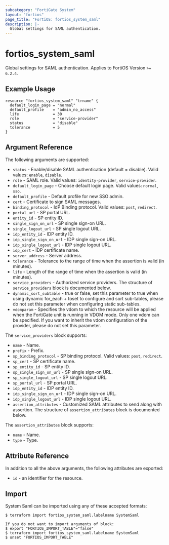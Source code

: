 ```yaml
---
subcategory: "FortiGate System"
layout: "fortios"
page_title: "FortiOS: fortios_system_saml"
description: |-
  Global settings for SAML authentication.
---
```


# fortios_system_saml
Global settings for SAML authentication. Applies to FortiOS Version `>= 6.2.4`.

## Example Usage

```hcl
resource "fortios_system_saml" "trname" {
  default_login_page = "normal"
  default_profile    = "admin_no_access"
  life               = 30
  role               = "service-provider"
  status             = "disable"
  tolerance          = 5
}
```

## Argument Reference

The following arguments are supported:

* `status` - Enable/disable SAML authentication (default = disable). Valid values: `enable`, `disable`.
* `role` - SAML role. Valid values: `identity-provider`, `service-provider`.
* `default_login_page` - Choose default login page. Valid values: `normal`, `sso`.
* `default_profile` - Default profile for new SSO admin.
* `cert` - Certificate to sign SAML messages.
* `binding_protocol` - IdP Binding protocol. Valid values: `post`, `redirect`.
* `portal_url` - SP portal URL.
* `entity_id` - SP entity ID.
* `single_sign_on_url` - SP single sign-on URL.
* `single_logout_url` - SP single logout URL.
* `idp_entity_id` - IDP entity ID.
* `idp_single_sign_on_url` - IDP single sign-on URL.
* `idp_single_logout_url` - IDP single logout URL.
* `idp_cert` - IDP certificate name.
* `server_address` - Server address.
* `tolerance` - Tolerance to the range of time when the assertion is valid (in minutes).
* `life` - Length of the range of time when the assertion is valid (in minutes).
* `service_providers` - Authorized service providers. The structure of `service_providers` block is documented below.
* `dynamic_sort_subtable` - true or false, set this parameter to true when using dynamic for_each + toset to configure and sort sub-tables, please do not set this parameter when configuring static sub-tables.
* `vdomparam` - Specifies the vdom to which the resource will be applied when the FortiGate unit is running in VDOM mode. Only one vdom can be specified. If you want to inherit the vdom configuration of the provider, please do not set this parameter.

The `service_providers` block supports:

* `name` - Name.
* `prefix` - Prefix.
* `sp_binding_protocol` - SP binding protocol. Valid values: `post`, `redirect`.
* `sp_cert` - SP certificate name.
* `sp_entity_id` - SP entity ID.
* `sp_single_sign_on_url` - SP single sign-on URL.
* `sp_single_logout_url` - SP single logout URL.
* `sp_portal_url` - SP portal URL.
* `idp_entity_id` - IDP entity ID.
* `idp_single_sign_on_url` - IDP single sign-on URL.
* `idp_single_logout_url` - IDP single logout URL.
* `assertion_attributes` - Customized SAML attributes to send along with assertion. The structure of `assertion_attributes` block is documented below.

The `assertion_attributes` block supports:

* `name` - Name.
* `type` - Type.


## Attribute Reference

In addition to all the above arguments, the following attributes are exported:
* `id` - an identifier for the resource.

## Import

System Saml can be imported using any of these accepted formats:
```
$ terraform import fortios_system_saml.labelname SystemSaml

If you do not want to import arguments of block:
$ export "FORTIOS_IMPORT_TABLE"="false"
$ terraform import fortios_system_saml.labelname SystemSaml
$ unset "FORTIOS_IMPORT_TABLE"
```
